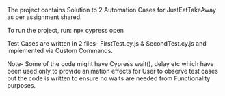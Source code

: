 The project contains Solution to 2 Automation Cases for JustEatTakeAway as per assignment shared.

To run the project, run: npx cypress open

Test Cases are written in 2 files- FirstTest.cy.js & SecondTest.cy.js and implemented via Custom Commands.

Note-
Some of the code might have Cypress wait(), delay etc which have been used only to provide animation effects for User to observe test cases but the code is written to ensure no waits are needed from Functionality purposes.
